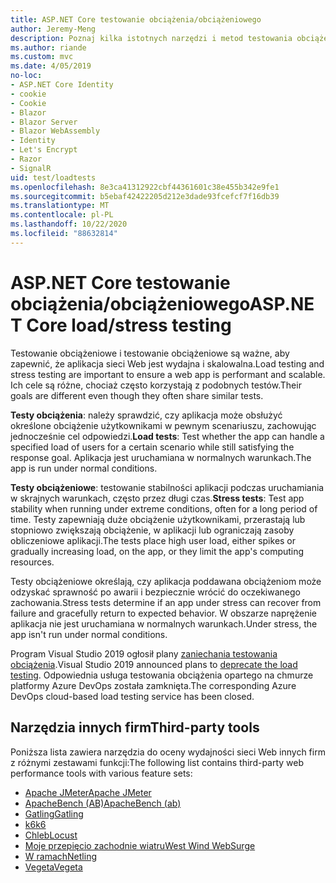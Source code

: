 ```yaml
---
title: ASP.NET Core testowanie obciążenia/obciążeniowego
author: Jeremy-Meng
description: Poznaj kilka istotnych narzędzi i metod testowania obciążeniowego i testowania obciążeniowego ASP.NET Core aplikacji.
ms.author: riande
ms.custom: mvc
ms.date: 4/05/2019
no-loc:
- ASP.NET Core Identity
- cookie
- Cookie
- Blazor
- Blazor Server
- Blazor WebAssembly
- Identity
- Let's Encrypt
- Razor
- SignalR
uid: test/loadtests
ms.openlocfilehash: 8e3ca41312922cbf44361601c38e455b342e9fe1
ms.sourcegitcommit: b5ebaf42422205d212e3dade93fcefcf7f16db39
ms.translationtype: MT
ms.contentlocale: pl-PL
ms.lasthandoff: 10/22/2020
ms.locfileid: "88632814"
---
```

# <a name="aspnet-core-loadstress-testing"></a><span data-ttu-id="941b4-103">ASP.NET Core testowanie obciążenia/obciążeniowego</span><span class="sxs-lookup"><span data-stu-id="941b4-103">ASP.NET Core load/stress testing</span></span>

<span data-ttu-id="941b4-104">Testowanie obciążeniowe i testowanie obciążeniowe są ważne, aby zapewnić, że aplikacja sieci Web jest wydajna i skalowalna.</span><span class="sxs-lookup"><span data-stu-id="941b4-104">Load testing and stress testing are important to ensure a web app is performant and scalable.</span></span> <span data-ttu-id="941b4-105">Ich cele są różne, chociaż często korzystają z podobnych testów.</span><span class="sxs-lookup"><span data-stu-id="941b4-105">Their goals are different even though they often share similar tests.</span></span>

<span data-ttu-id="941b4-106">**Testy obciążenia**: należy sprawdzić, czy aplikacja może obsłużyć określone obciążenie użytkownikami w pewnym scenariuszu, zachowując jednocześnie cel odpowiedzi.</span><span class="sxs-lookup"><span data-stu-id="941b4-106">**Load tests**: Test whether the app can handle a specified load of users for a certain scenario while still satisfying the response goal.</span></span> <span data-ttu-id="941b4-107">Aplikacja jest uruchamiana w normalnych warunkach.</span><span class="sxs-lookup"><span data-stu-id="941b4-107">The app is run under normal conditions.</span></span>

<span data-ttu-id="941b4-108">**Testy obciążeniowe**: testowanie stabilności aplikacji podczas uruchamiania w skrajnych warunkach, często przez długi czas.</span><span class="sxs-lookup"><span data-stu-id="941b4-108">**Stress tests**: Test app stability when running under extreme conditions, often for a long period of time.</span></span> <span data-ttu-id="941b4-109">Testy zapewniają duże obciążenie użytkownikami, przerastają lub stopniowo zwiększają obciążenie, w aplikacji lub ograniczają zasoby obliczeniowe aplikacji.</span><span class="sxs-lookup"><span data-stu-id="941b4-109">The tests place high user load, either spikes or gradually increasing load, on the app, or they limit the app's computing resources.</span></span>

<span data-ttu-id="941b4-110">Testy obciążeniowe określają, czy aplikacja poddawana obciążeniom może odzyskać sprawność po awarii i bezpiecznie wrócić do oczekiwanego zachowania.</span><span class="sxs-lookup"><span data-stu-id="941b4-110">Stress tests determine if an app under stress can recover from failure and gracefully return to expected behavior.</span></span> <span data-ttu-id="941b4-111">W obszarze naprężenie aplikacja nie jest uruchamiana w normalnych warunkach.</span><span class="sxs-lookup"><span data-stu-id="941b4-111">Under stress, the app isn't run under normal conditions.</span></span>

<span data-ttu-id="941b4-112">Program Visual Studio 2019 ogłosił plany [zaniechania testowania obciążenia](https://devblogs.microsoft.com/devops/cloud-based-load-testing-service-eol/).</span><span class="sxs-lookup"><span data-stu-id="941b4-112">Visual Studio 2019 announced plans to [deprecate the load testing](https://devblogs.microsoft.com/devops/cloud-based-load-testing-service-eol/).</span></span> <span data-ttu-id="941b4-113">Odpowiednia usługa testowania obciążenia opartego na chmurze platformy Azure DevOps została zamknięta.</span><span class="sxs-lookup"><span data-stu-id="941b4-113">The corresponding Azure DevOps cloud-based load testing service has been closed.</span></span>

## <a name="third-party-tools"></a><span data-ttu-id="941b4-114">Narzędzia innych firm</span><span class="sxs-lookup"><span data-stu-id="941b4-114">Third-party tools</span></span>

<span data-ttu-id="941b4-115">Poniższa lista zawiera narzędzia do oceny wydajności sieci Web innych firm z różnymi zestawami funkcji:</span><span class="sxs-lookup"><span data-stu-id="941b4-115">The following list contains third-party web performance tools with various feature sets:</span></span>

* [<span data-ttu-id="941b4-116">Apache JMeter</span><span class="sxs-lookup"><span data-stu-id="941b4-116">Apache JMeter</span></span>](https://jmeter.apache.org/)
* [<span data-ttu-id="941b4-117">ApacheBench (AB)</span><span class="sxs-lookup"><span data-stu-id="941b4-117">ApacheBench (ab)</span></span>](https://httpd.apache.org/docs/2.4/programs/ab.html)
* [<span data-ttu-id="941b4-118">Gatling</span><span class="sxs-lookup"><span data-stu-id="941b4-118">Gatling</span></span>](https://gatling.io/)
* [<span data-ttu-id="941b4-119">k6</span><span class="sxs-lookup"><span data-stu-id="941b4-119">k6</span></span>](https://k6.io)
* [<span data-ttu-id="941b4-120">Chleb</span><span class="sxs-lookup"><span data-stu-id="941b4-120">Locust</span></span>](https://locust.io/)
* [<span data-ttu-id="941b4-121">Moje przepięcio zachodnie wiatru</span><span class="sxs-lookup"><span data-stu-id="941b4-121">West Wind WebSurge</span></span>](https://websurge.west-wind.com/)
* [<span data-ttu-id="941b4-122">W ramach</span><span class="sxs-lookup"><span data-stu-id="941b4-122">Netling</span></span>](https://github.com/hallatore/Netling)
* [<span data-ttu-id="941b4-123">Vegeta</span><span class="sxs-lookup"><span data-stu-id="941b4-123">Vegeta</span></span>](https://github.com/tsenart/vegeta)